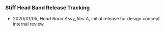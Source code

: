 ### Stiff Head Band Release Tracking
* 2020/01/05, _Head Band Assy_Rev A_, initial release for design concept internal review.